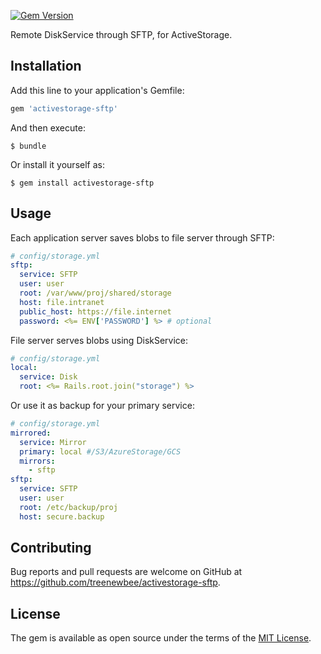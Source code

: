 [![Gem Version](https://badge.fury.io/rb/activestorage-sftp.svg)](https://badge.fury.io/rb/activestorage-sftp)

Remote DiskService through SFTP, for ActiveStorage. 

## Installation

Add this line to your application's Gemfile:

```ruby
gem 'activestorage-sftp'
```

And then execute:

    $ bundle

Or install it yourself as:

    $ gem install activestorage-sftp

## Usage

Each application server saves blobs to file server through SFTP:

```yml
# config/storage.yml
sftp:
  service: SFTP
  user: user
  root: /var/www/proj/shared/storage
  host: file.intranet
  public_host: https://file.internet
  password: <%= ENV['PASSWORD'] %> # optional
```

File server serves blobs using DiskService:
```yml
# config/storage.yml
local:
  service: Disk
  root: <%= Rails.root.join("storage") %>
```

Or use it as backup for your primary service:
```yml
# config/storage.yml
mirrored:
  service: Mirror
  primary: local #/S3/AzureStorage/GCS
  mirrors:
    - sftp
sftp:
  service: SFTP
  user: user
  root: /etc/backup/proj
  host: secure.backup
```


## Contributing

Bug reports and pull requests are welcome on GitHub at https://github.com/treenewbee/activestorage-sftp.

## License

The gem is available as open source under the terms of the [MIT License](https://opensource.org/licenses/MIT).
